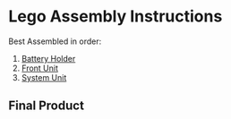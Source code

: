 # Lego Assembly Instructions

Best Assembled in order:

1. [Battery Holder](./battery.md)
2. [Front Unit](./front_unit.md)
3. [System Unit](./system.md)

## Final Product
